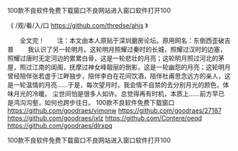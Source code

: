 
100款不良软件免费下载窗口不良网站进入窗口软件打开100




《 /观/看/入/口 https://github.com/thredse/ahjs 》




　　全文完！　　注：本文由本人原贴于深圳磨房论坛。原用网名：东倒西歪破吉普
　　我认识了另一轮明月。这轮明月照耀过秦时的长城，照耀过汉时的边塞，照耀过唐时无定河边的累累白骨，这是一轮悲壮的月亮；这轮明月照过河北的茅屋，照过江南的闺阁，抚摩过神女峰靓丽的倒影，这是一轮幽怨的月亮；这轮明月曾经陪伴张若虚于江畔独步，陪伴李白在花间饮酒，陪伴杜甫思念远方的亲人，这是一轮温情的月亮……于是，每次望月时，我会情不自禁的去分别月光的颜色，体味月光的冷暖。
尘世间怕是很多人如许。总觉得再有时机，本质上......前方早已是鸿沟沟壑，如何也跨步往日。
100款不良软件免费下载窗口
https://github.com/goodraes/vimonw
https://github.com/goodraes/27187
https://github.com/goodraes/jxlz
https://github.com/Contere/oeqd
https://github.com/goodraes/dlrxpq





100款不良软件免费下载窗口不良网站进入窗口软件打开100
